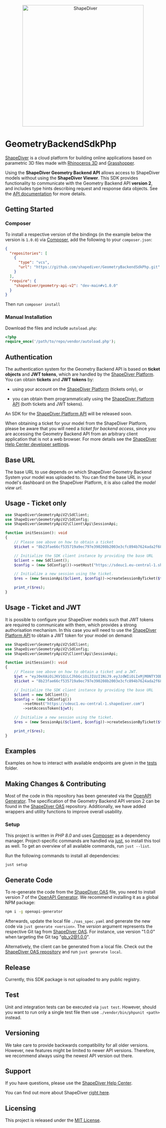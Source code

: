 <p align="center">
  <a href="https://www.shapediver.com/">
    <img src="https://sduse1-assets.shapediver.com/production/assets/img/navbar_logo.png" alt="ShapeDiver" width="392" />
  </a>
</p>

# GeometryBackendSdkPhp

[ShapeDiver](https://www.shapediver.com/) is a cloud platform for building online applications
based on parametric 3D files made with [Rhinoceros 3D](https://www.rhino3d.com/) and
[Grasshopper](https://www.grasshopper3d.com/).

Using the **ShapeDiver Geometry Backend API** allows access to ShapeDiver models without using the
**ShapeDiver Viewer**. This SDK provides functionality to communicate with the Geometry Backend API
**version 2**, and includes type hints describing request and response data objects. See the
[API documentation](https://sdeuc1.eu-central-1.shapediver.com/api/v2/docs/) for more details.

## Getting Started

### Composer

To install a respective version of the bindings (in the example below the version is `1.0.0`) via
[Composer](https://getcomposer.org/), add the following to your `composer.json`:

```json
{
  "repositories": [
    {
      "type": "vcs",
      "url": "https://github.com/shapediver/GeometryBackendSdkPhp.git"
    }
  ],
  "require": {
    "shapediver/geometry-api-v2": "dev-main#v1.0.0"
  }
}
```

Then run `composer install`

### Manual Installation

Download the files and include `autoload.php`:

```php
<?php
require_once('/path/to/repo/vendor/autoload.php');
```

## Authentication

The authentication system for the Geometry Backend API is based on **ticket objects** and **JWT
tokens**, which are handled by the [ShapeDiver Platform](https://www.shapediver.com/app/). You can
obtain **tickets** and **JWT tokens** by:

- using your account on the [ShapeDiver Platform](https://www.shapediver.com/app/) (tickets only),
  or

- you can obtain them programmatically using the [ShapeDiver Platform API](https://app.shapediver.com/api/documentation) (both tickets and JWT tokens).

An SDK for the [ShapeDiver Platform API](https://app.shapediver.com/api/documentation) will be
released soon.

When obtaining a ticket for your model from the ShapeDiver Platform, please be aware that you will
need a _ticket for backend access_, since you are accessing the Geometry Backend API from an
arbitrary client application that is not a web browser. For more details see the [ShapeDiver
Help Center developer settings](https://help.shapediver.com/doc/developers-settings).

## Base URL

The base URL to use depends on which ShapeDiver Geometry Backend System your model was uploaded to.
You can find the base URL in your model's dashboard on the ShapeDiver Platform, it is also called
the _model view url_.

## Usage - Ticket only

```php
use ShapeDiver\GeometryApiV2\SdClient;
use ShapeDiver\GeometryApiV2\SdConfig;
use ShapeDiver\GeometryApiV2\Client\Api\SessionApi;

function initSession(): void
{
    // Please see above on how to obtain a ticket
    $ticket = "8b23fae66cf535719a9ec797e390208b2003e3cfc894b7624ada2f6894515f8836a4-66303337623538322d34386";

    // Initialize the SDK client instance by providing the base URL
    $client = new SdClient();
    $config = (new SdConfig())->setHost("https://sdeuc1.eu-central-1.shapediver.com");

    // Initialize a new session using the ticket.
    $res = (new SessionApi($client, $config))->createSessionByTicket($ticket);

    print_r($res);
}

```

## Usage - Ticket and JWT

It is possible to configure your ShapeDiver models such that JWT tokens are required to communicate
with them, which provides a strong authorisation mechanism. In this case you will need to use the
[ShapeDiver Platform API](https://app.shapediver.com/api/documentation) to obtain a JWT token for
your model on demand:

```php
use ShapeDiver\GeometryApiV2\SdClient;
use ShapeDiver\GeometryApiV2\SdConfig;
use ShapeDiver\GeometryApiV2\Client\Api\SessionApi;

function initSession(): void
{
    // Please see above on how to obtain a ticket and a JWT.
    $jwt = "eyJ0eXAiOiJKV1QiLCJhbGciOiJIUzI1NiJ9.eyJzdWIiOiIxMjM0NTY3ODkwIiwibmFtZSI6Ikp1c3QgYSB0ZXN0IiwiaWF0IjoxNjE4OTExMjcxLCJleHAiOjE2MTg5MTQ4OTcsImp0aSI6IjYzMjA3ODE3LWJiNWQtNDY3Zi04NzRkLWM4N2EyYzAxYmZlZCJ9.S5Ps_Fx5p6aJxdBOJMBKgpf2SIlp--6kkIZU55tiqEg";
    $ticket = "8b23fae66cf535719a9ec797e390208b2003e3cfc894b7624ada2f6894515f8836a4-66303337623538322d34386";

    // Initialize the SDK client instance by providing the base URL
    $client = new SdClient();
    $config = (new SdConfig())
        ->setHost("https://sdeuc1.eu-central-1.shapediver.com")
        ->setAccessToken($jwt);

    // Initialize a new session using the ticket.
    $res = (new SessionApi($client, $config))->createSessionByTicket($ticket);

    print_r($res);
}
```

## Examples

Examples on how to interact with available endpoints are given in the
[tests](https://github.com/shapediver/GeometryBackendSdkPhp/tree/main/test) folder.

## Making Changes & Contributing

Most of the code in this repository has been generated via the
[OpenAPI Generator](https://github.com/OpenAPITools/openapi-generator). The specification of the
Geometry Backend API version 2 can be found in the
[ShapeDiver
OAS](https://github.com/shapediver/OpenApiSpecifications/blob/main/geometry_backend_v2.yaml)
repository. Additionally, we have added wrappers and utility functions to improve overall
usability.

### Setup

This project is written in _PHP 8.0_ and uses [Composer](https://getcomposer.org/) as a dependency
manager. Project-specific commands are handled via [just](https://github.com/casey/just), so install this tool as well. To get an overview of all available commands, run `just --list`.

Run the following commands to install all dependencies:

```bash
just setup
```

## Generate Code

To re-generate the code from the
[ShapeDiver
OAS](https://github.com/shapediver/OpenApiSpecifications/blob/main/geometry_backend_v2.yaml)
file, you need to install version 7 of the
[OpenAPI
Generator](https://github.com/OpenAPITools/openapi-generator?tab=readme-ov-file#1---installation).
We recommend installing it as a global NPM package:

```bash
npm i -g openapi-generator
```

Afterwards, update the local file `./oas_spec.yaml` and generate the new code via
`just generate <version>`. The _version_ argument represents the respective Git tag from
[ShapeDiver OAS](https://github.com/shapediver/OpenApiSpecifications/tags). For instance, use
version "1.0.0" when targeting the Git tag "gb_v2@1.0.0".

Alternatively, the client can be generated from a local file. Check out the [ShapeDiver OAS
repository](https://github.com/shapediver/OpenApiSpecifications) and run `just generate local`.

## Release

Currently, this SDK package is not uploaded to any public registry.

## Test

Unit and integration tests can be executed via `just test`. However, should you want to run only a
single test file then use `./vendor/bin/phpunit <path>` instead.

## Versioning

We take care to provide backwards compatibility for all older versions.
However, new features might be limited to newer API versions.
Therefore, we recommend always using the newest API version out there.

## Support

If you have questions, please use the [ShapeDiver Help Center](https://help.shapediver.com/).

You can find out more about ShapeDiver [right here](https://www.shapediver.com/).

## Licensing

This project is released under the [MIT
License](https://github.com/shapediver/GeometryBackendSdkPhp/blob/main/LICENSE).
